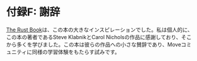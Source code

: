 # 付録F: 謝辞

[The Rust Book](https://doc.rust-lang.org/book)は、この本の大きなインスピレーションでした。私は個人的に、この本の著者であるSteve KlabnikとCarol Nicholsの作品に感謝しており、そこから多くを学びました。この本は彼らの作品への小さな賛辞であり、Moveコミュニティに同様の学習体験をもたらす試みです。
